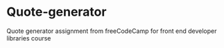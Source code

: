 # Quote-generator
Quote generator assignment from freeCodeCamp for front end developer libraries course
